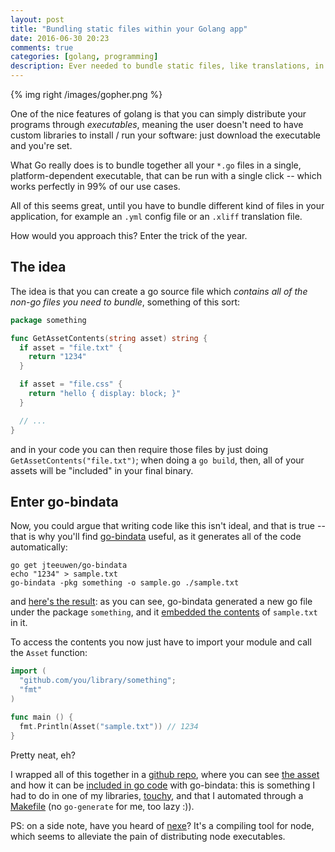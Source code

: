 ```yaml
---
layout: post
title: "Bundling static files within your Golang app"
date: 2016-06-30 20:23
comments: true
categories: [golang, programming]
description: Ever needed to bundle static files, like translations, in your app? go-bindata is the right tool for you
---
```


{% img right /images/gopher.png %}

One of the nice features of golang is that you can simply distribute
your programs through *executables*, meaning the user doesn't need to
have custom libraries to install / run your software: just download the
executable and you're set.

What Go really does is to bundle together all your `*.go` files in a single,
platform-dependent executable, that
can be run with a single click -- which works perfectly in 99% of our use cases.

All of this seems great, until you have to bundle different kind of files
in your application, for example an `.yml` config file or an `.xliff`
translation file.

How would you approach this? Enter the trick of the year.  

<!-- more -->

## The idea

The idea is that you can create a go source file which *contains all of the
non-go files you need to bundle*, something of this sort:

``` go
package something

func GetAssetContents(string asset) string {
  if asset = "file.txt" {
    return "1234"
  }

  if asset = "file.css" {
    return "hello { display: block; }"
  }

  // ...
}
```

and in your code you can then require those files
by just doing `GetAssetContents("file.txt")`; when
doing a `go build`, then, all of your assets will
be "included" in your final binary.

## Enter go-bindata

Now, you could argue that writing code like this isn't ideal,
and that is true -- that is why you'll find [go-bindata](https://github.com/jteeuwen/go-bindata)
useful, as it generates all of the code automatically:

```
go get jteeuwen/go-bindata
echo "1234" > sample.txt
go-bindata -pkg something -o sample.go ./sample.txt
```

and [here's the result](https://github.com/odino/go-bindata-example/blob/master/sample.go):
as you can see, go-bindata generated a new go file under the package `something`, and it
[embedded the contents](https://github.com/odino/go-bindata-example/blob/10e59eee28251b657991b5eead29540143d8ba71/sample.go#L71) of `sample.txt` in it.

To access the contents you now just have to import your module and call the `Asset` function:

``` go
import (
  "github.com/you/library/something";
  "fmt"
)

func main () {
  fmt.Println(Asset("sample.txt")) // 1234
}
```

Pretty neat, eh?

I wrapped all of this together in a [github repo](https://github.com/odino/go-bindata-example),
where you can see [the asset](https://github.com/odino/go-bindata-example/blob/master/sample.txt)
and how it can be [included in go code](https://github.com/odino/go-bindata-example/blob/master/sample.go) with go-bindata:
this is something I had to do in one of my libraries, [touchy](https://github.com/odino/touchy),
and that I automated through a [Makefile](https://github.com/odino/touchy/blob/060559872547c05afe1406b212445b4c6e1bbc14/Makefile#L12-L17)
(no `go-generate` for me, too lazy :)).

PS: on a side note, have you heard of [nexe](https://github.com/jaredallard/nexe)?
It's a compiling tool for node, which seems to alleviate the pain of distributing node executables.